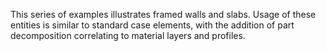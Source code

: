 This series of examples illustrates framed walls and slabs. Usage of these entities is similar to standard case elements, with the addition of part decomposition correlating to material layers and profiles.